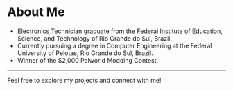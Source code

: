 # About Me

- Electronics Technician graduate from the Federal Institute of Education, Science, and Technology of Rio Grande do Sul, Brazil.
- Currently pursuing a degree in Computer Engineering at the Federal University of Pelotas, Rio Grande do Sul, Brazil.
- Winner of the $2,000 Palworld Modding Contest.

---
Feel free to explore my projects and connect with me!

